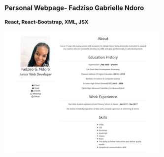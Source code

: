 ## Personal Webpage- Fadziso Gabrielle Ndoro

### React, React-Bootstrap, XML, JSX
![screenshot](cv.png)

